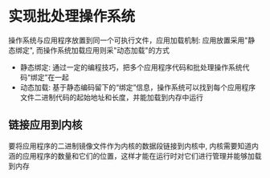 # 实现批处理操作系统

操作系统与应用程序放置到同一个可执行文件，应用加载机制: 应用放置采用"静态绑定", 而操作系统加载应用则采"动态加载"的方式
- 静态绑定: 通过一定的编程技巧，把多个应用程序代码和批处理操作系统代码“绑定”在一起
- 动态加载: 基于静态编码留下的“绑定”信息，操作系统可以找到每个应用程序文件二进制代码的起始地址和长度，并能加载到内存中运行

## 链接应用到内核

要将应用程序的二进制镜像文件作为内核的数据段链接到内核中, 内核需要知道内涵的应用程序的数量和它们的位置，这样才能在运行时对它们进行管理并能够加载到内存